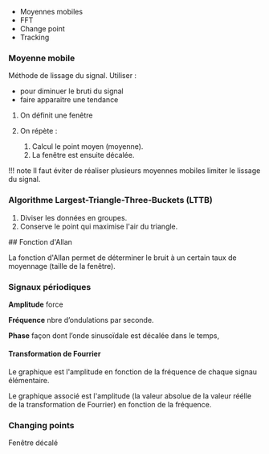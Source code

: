 * Moyennes mobiles
* FFT
* Change point
* Tracking

### Moyenne mobile

Méthode de lissage du signal. 
Utiliser :

* pour diminuer le bruti du signal
* faire apparaitre une tendance

1. On définit une fenêtre
2. On répète :
    
    1. Calcul le point moyen (moyenne).
    2. La fenêtre est ensuite décalée.

!!! note
    Il faut éviter de réaliser plusieurs moyennes mobiles limiter le lissage du signal.

### Algorithme Largest-Triangle-Three-Buckets (LTTB)

1. Diviser les données en groupes.
2. Conserve le point qui maximise l'air du triangle. 

## Fonction d'Allan 

La fonction d'Allan permet de déterminer le bruit à un certain taux de moyennage (taille de la fenêtre).

### Signaux périodiques

__Amplitude__ force

__Fréquence__ nbre d’ondulations par seconde.

__Phase__ façon dont l’onde sinusoïdale est décalée dans le temps,

#### Transformation de Fourrier 

Le graphique est l'amplitude en fonction de la fréquence de chaque signau élémentaire.

Le graphique associé est l'amplitude (la valeur absolue de la valeur réélle de la transformation de Fourrier) en fonction de la fréquence.

### Changing points

Fenêtre décalé
